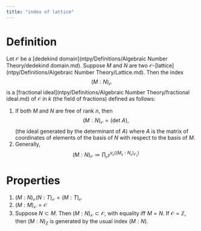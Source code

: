 ```yaml
---
title: "index of lattice"
---
```


# Definition
Let $\mathcal{O}$ be a [dedekind domain](ntpy/Definitions/Algebraic Number Theory/dedekind domain.md). Suppose $M$ and $N$ are two $\mathcal{O}$-[lattice](ntpy/Definitions/Algebraic Number Theory/Lattice.md). Then the index $$(M:N)_\mathcal{O}$$ is a [fractional ideal](ntpy/Definitions/Algebraic Number Theory/fractional ideal.md) of $\mathcal{O}$ in $k$ (the field of fractions) defined as follows:
1. If both $M$ and $N$ are free of rank $n$, then $$(M:N)_\mathcal{O}=(\text{det }A),$$ (the ideal generated by the determinant of $A$) where $A$ is the matrix of coordinates of elements of the basis of $N$ with respect to the basis of $M$.
2. Generally, $$(M:N)_\mathcal{O}\coloneqq \prod_\mathfrak{p}\mathfrak{p}^{v_\mathfrak{p}((M_\mathfrak{p}:N_\mathfrak{p})_{\mathcal{O}_\mathfrak{p}})}$$

# Properties
1. $(M:N)_\mathcal{O}(N:T)_\mathcal{O}=(M:T)_\mathcal{O}$
2. $(M:M)_\mathcal{O}=\mathcal{O}$
3. Suppose $N\subset M$. Then $(M:N)_\mathcal{O}\subset\mathcal{O}$, with equality iff $M=N$. If $\mathcal{O}=\mathbb{Z}$, then $(M:N)_\mathbb{Z}$ is generated by the usual index $(M:N)$.
